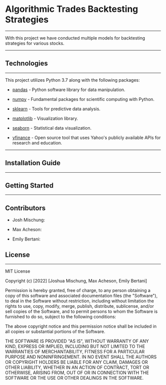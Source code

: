 # Algorithmic Trades Backtesting Strategies

---

With this project we have conducted multiple models for backtesting strategies for various stocks. 

---

## Technologies

---

This project utilizes Python 3.7 along with the following packages:

* [pandas](https://pandas.pydata.org/) - Python software library for data manipulation.

* [numpy](https://numpy.org/) - Fundamental packages for scientific computing with Python.

* [sklearn](https://scikit-learn.org/stable/) - Tools for predictive data analysis.

* [matplotlib](https://matplotlib.org/) - Visualization library.

* [seaborn](https://seaborn.pydata.org/) - Statistical data visualization.

* [yfinance](https://pypi.org/project/yfinance/) - Open source tool that uses Yahoo's publicly available APIs for research and education.

---

## Installation Guide

---

## Getting Started

---

## Contributors

* Josh Mischung:

* Max Acheson:

* Emily Bertani:

## License

---

MIT License

Copyright (c) [2022] [Joshua Mischung, Max Acheson, Emily Bertani]

Permission is hereby granted, free of charge, to any person obtaining a copy of this software and associated documentation files (the "Software"), to deal in the Software without restriction, including without limitation the rights to use, copy, modify, merge, publish, distribute, sublicense, and/or sell copies of the Software, and to permit persons to whom the Software is furnished to do so, subject to the following conditions:

The above copyright notice and this permission notice shall be included in all copies or substantial portions of the Software.

THE SOFTWARE IS PROVIDED "AS IS", WITHOUT WARRANTY OF ANY KIND, EXPRESS OR IMPLIED, INCLUDING BUT NOT LIMITED TO THE WARRANTIES OF MERCHANTABILITY, FITNESS FOR A PARTICULAR PURPOSE AND NONINFRINGEMENT. IN NO EVENT SHALL THE AUTHORS OR COPYRIGHT HOLDERS BE LIABLE FOR ANY CLAIM, DAMAGES OR OTHER LIABILITY, WHETHER IN AN ACTION OF CONTRACT, TORT OR OTHERWISE, ARISING FROM, OUT OF OR IN CONNECTION WITH THE SOFTWARE OR THE USE OR OTHER DEALINGS IN THE SOFTWARE.
